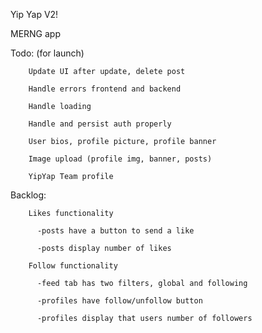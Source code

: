 Yip Yap V2!

MERNG app

Todo: (for launch)

        Update UI after update, delete post

        Handle errors frontend and backend

        Handle loading

        Handle and persist auth properly

        User bios, profile picture, profile banner

        Image upload (profile img, banner, posts)

        YipYap Team profile

Backlog:

        Likes functionality

          -posts have a button to send a like

          -posts display number of likes

        Follow functionality

          -feed tab has two filters, global and following

          -profiles have follow/unfollow button

          -profiles display that users number of followers
